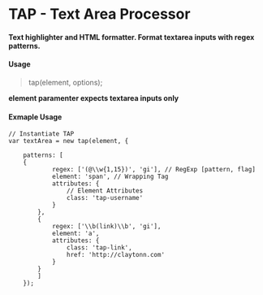 # TAP - Text Area Processor 
#### Text highlighter and HTML formatter. Format textarea inputs with regex patterns.

#### Usage

> tap(element, options);

**element paramenter expects textarea inputs only**

#### Exmaple Usage
```
// Instantiate TAP
var textArea = new tap(element, {

	patterns: [
	{
			regex: ['(@\\w{1,15})', 'gi'], // RegExp [pattern, flag]
			element: 'span', // Wrapping Tag
			attributes: {
				// Element Attributes
				class: 'tap-username'
			}
		},
		{
			regex: ['\\b(link)\\b', 'gi'],
			element: 'a',
			attributes: {
				class: 'tap-link',
				href: 'http://claytonn.com'
			}
		}
		]
	});
```

